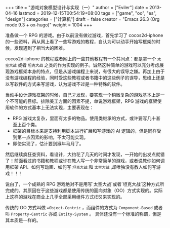 +++
title = "游戏对象模型设计与实现（一）"
author = ["Eviler"]
date = 2013-04-16
lastmod = 2019-12-15T00:54:19+08:00
tags = ["game", "oo", "es", "design"]
categories = ["计算机"]
draft = false
creator = "Emacs 26.3 (Org mode 9.3 + ox-hugo)"
weight = 1004
+++

准备做一个 RPG 的游戏。由于以前没有做过游戏，首先学习了 cocos2d-iphone 的一些资料，再从网上看了一些写游戏的教程，自认为可以动手开始写框架的时候，发现遇到了相当大的困难。

cocos2d-iphone 的教程或者网上的一些其他教程有一个共同点：都是拿一个 `太空大战`
或者 `坦克大战` 之类的作为实现的例子。诚然这种简单的游戏可以充分考虑展现游戏框架本身的特点，但是从游戏编程上来说，有很大的误导之嫌。再加上由于没有游戏编程的经验，同时受这些教程或者书籍中的这些例子的误导，思维上还是以写软件的方式来写游戏，认为游戏不过是一种特殊的软件。

<!--more-->

当动手设计游戏框架的时候，自己才发现，要实现一个稍微复杂的游戏基本上是一个不可能的目标。排除美工方面的因素不提，单说游戏框架，RPG 游戏的框架使用软件的方式基本上无法实现，主要表现在：

-   RPG 游戏太复杂，里面有太多的物品。使用类继承的方式，或许要写几十甚至上百个类。
-   框架的目标本来是支持利用脚本进行扩展和写游戏的 AI 逻辑的，但是同样受到第一点因素的影响，不太可能实现。
-   即使实现了，估计要到猴年马月了。

然后继续疯狂查资料，看设计，大约花了几天的时间才发现，一开始的出发点就错了！前面看过的书籍和教程或许在教人写一个非常简单的游戏，或者说教你如何调用框架 API、如何写动画、如何写 `坦克大战`
和 `太空大战` ,却唯独没有教人如何写游戏！！！

说白了，一个成熟的 RPG 游戏绝对不是用写\`太空大战\`或者\`坦克大战\`这种方式所完成的。其原因在于这些游戏都是使用传统的面向对象（OO）方式实现的。实际上这样的游戏在商业上几乎全部采用组件方式(ES)来实现的。

传统的 OO 方式叫做 `=Object-Centric` ，而组件的方式为 `Component-Based` 或者叫
`Property-Centric` 亦或 `Entity-System` 。 具体还没有一个标准的称谓，但是其本质是一样的。
